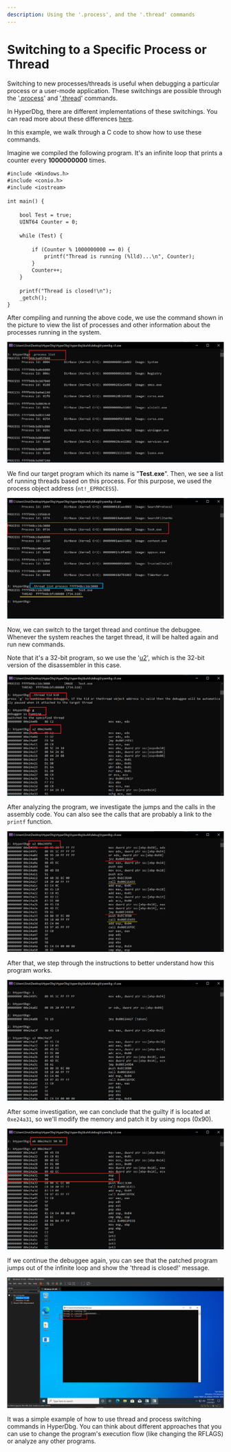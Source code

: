 ```yaml
---
description: Using the '.process', and the '.thread' commands
---
```


# Switching to a Specific Process or Thread

Switching to new processes/threads is useful when debugging a particular process or a user-mode application. These switchings are possible through the '[.process](https://docs.hyperdbg.org/commands/meta-commands/.process)' and '[.thread](https://docs.hyperdbg.org/commands/meta-commands/.thread)' commands.

In HyperDbg, there are different implementations of these switchings. You can read more about these differences [here](https://docs.hyperdbg.org/tips-and-tricks/considerations/difference-between-process-and-thread-switching-commands).

In this example, we walk through a C code to show how to use these commands.

Imagine we compiled the following program. It's an infinite loop that prints a counter every **1000000000** times.

```clike
#include <Windows.h>
#include <conio.h>
#include <iostream>

int main() {

	bool Test = true;
	UINT64 Counter = 0;

	while (Test) {

		if (Counter % 1000000000 == 0) {
			printf("Thread is running (%lld)...\n", Counter);
		}
		Counter++;
	}

	printf("Thread is closed!\n");
	_getch();
}
```

After compiling and running the above code, we use the command shown in the picture to view the list of processes and other information about the processes running in the system.

![View process list](../../../.gitbook/assets/1-process-list.png)

We find our target program which its name is "**Test.exe**". Then, we see a list of running threads based on this process. For this purpose, we used the process object address (`nt!_EPROCESS`).

![View list of threads of a process](../../../.gitbook/assets/2-find-threads-of-test-process.png)

Now, we can switch to the target thread and continue the debuggee. Whenever the system reaches the target thread, it will be halted again and run new commands.

Note that it's a 32-bit program, so we use the '[u2](https://docs.hyperdbg.org/commands/debugging-commands/u)', which is the 32-bit version of the disassembler in this case.

![Switch to a new thread](../../../.gitbook/assets/3-switch-to-the-target-thread.png)

After analyzing the program, we investigate the jumps and the calls in the assembly code. You can also see the calls that are probably a link to the `printf` function.

![Disassemble the target thread](../../../.gitbook/assets/4-disassembling-and-finding-jumps.png)

After that, we step through the instructions to better understand how this program works.

![Step through the instructions](../../../.gitbook/assets/5-stepping-and-investigate-the-test-program.png)

After some investigation, we can conclude that the guilty if is located at `0xe24a31`, so we'll modify the memory and patch it by using nops (0x90).

![Patch the program's execution flow](../../../.gitbook/assets/6-patch-the-target-jump.png)

If we continue the debuggee again, you can see that the patched program jumps out of the infinite loop and show the 'thread is closed!' message.

![The result of patched program](../../../.gitbook/assets/7-result-of-patching-target-program.png)

It was a simple example of how to use thread and process switching commands in HyperDbg. You can think about different approaches that you can use to change the program's execution flow (like changing the RFLAGS) or analyze any other programs.
